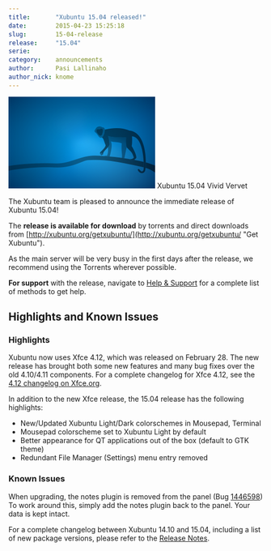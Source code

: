 ```yaml
---
title:       "Xubuntu 15.04 released!"
date:        2015-04-23 15:25:18
slug:        15-04-release
release:     "15.04"
serie:       
category:    announcements
author:      Pasi Lallinaho
author_nick: knome
---
```


![Xubuntu 15.04 Vivid Vervet](/assets/articles/2015/vervet-artwork.png)
Xubuntu 15.04 Vivid Vervet

The Xubuntu team is pleased to announce the immediate release of Xubuntu 15.04!

The **release is available for download** by torrents and direct downloads from [http://xubuntu.org/getxubuntu/](http://xubuntu.org/getxubuntu/ "Get Xubuntu").

As the main server will be very busy in the first days after the release, we recommend using the Torrents wherever possible.

**For support** with the release, navigate to [Help &amp; Support](http://xubuntu.org/help/ "Help & Support") for a complete list of methods to get help.

Highlights and Known Issues
---------------------------

### Highlights

Xubuntu now uses Xfce 4.12, which was released on February 28. The new release has brought both some new features and many bug fixes over the old 4.10/4.11 components. For a complete changelog for Xfce 4.12, see the [4.12 changelog on Xfce.org](http://xfce.org/download/changelogs/4.12 "Xfce 4.12 Changelog").

In addition to the new Xfce release, the 15.04 release has the following highlights:

- New/Updated Xubuntu Light/Dark colorschemes in Mousepad, Terminal
- Mousepad colorscheme set to Xubuntu Light by default
- Better appearance for QT applications out of the box (default to GTK theme)
- Redundant File Manager (Settings) menu entry removed

### Known Issues

When upgrading, the notes plugin is removed from the panel (Bug [1446598](https://bugs.launchpad.net/ubuntu/+source/xfce4-notes-plugin/+bug/1446598)) To work around this, simply add the notes plugin back to the panel. Your data is kept intact.

For a complete changelog between Xubuntu 14.10 and 15.04, including a list of new package versions, please refer to the [Release Notes](https://wiki.ubuntu.com/VividVervet/ReleaseNotes/Xubuntu "Xubuntu 15.04 Release Notes").
